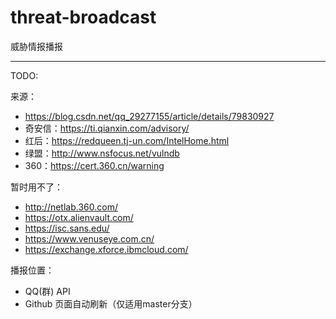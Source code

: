 # threat-broadcast
威胁情报播报

------

TODO:

来源：

- https://blog.csdn.net/qq_29277155/article/details/79830927
- 奇安信：https://ti.qianxin.com/advisory/
- 红后：https://redqueen.tj-un.com/IntelHome.html
- 绿盟：http://www.nsfocus.net/vulndb
- 360：https://cert.360.cn/warning

暂时用不了：

- http://netlab.360.com/
- https://otx.alienvault.com/
- https://isc.sans.edu/
- https://www.venuseye.com.cn/
- https://exchange.xforce.ibmcloud.com/

播报位置：

- QQ(群) API
- Github 页面自动刷新（仅适用master分支）
